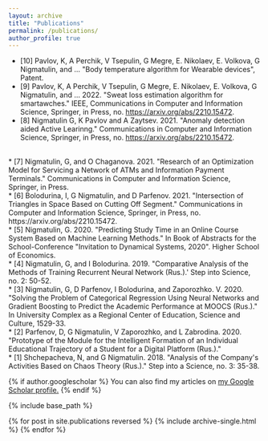 ```yaml
---
layout: archive
title: "Publications"
permalink: /publications/
author_profile: true
---
```

* [10] Pavlov, K, A Perchik, V Tsepulin, G Megre, E. Nikolaev, E. Volkova, G Nigmatulin, and ... "Body temperature algorithm for  Wearable devices", Patent.<br>
* [9] Pavlov, K, A Perchik, V Tsepulin, G Megre, E. Nikolaev, E. Volkova, G Nigmatulin, and ... 2022. "Sweat loss estimation algorithm for smartawches." IEEE, Communications in Computer and Information Science, Springer, in Press, no. https://arxiv.org/abs/2210.15472.
* [8] Nigmatulin G, K Pavlov and A Zaytsev. 2021. "Anomaly detection aided Active Learinng." Communications in Computer and Information Science, Springer, in Press, no. https://arxiv.org/abs/2210.15472.
<br>
* [7] Nigmatulin, G, and O Chaganova. 2021. "Research of an Optimization Model for Servicing a Network of ATMs and Information Payment Terminals." Communications in Computer and Information Science, Springer, in Press.
<br>
* [6] Bolodurina, I, G Nigmatulin, and D Parfenov. 2021. "Intersection of Triangles in Space
Based on Cutting Off Segment." Communications in Computer and Information Science,
Springer, in Press, no. https://arxiv.org/abs/2210.15472.
<br>
* [5] Nigmatulin, G. 2020. "Predicting Study Time in an Online Course System Based on Machine
Learning Methods." In Book of Abstracts for the School-Conference "Invitation to Dynamical
Systems, 2020". Higher School of Economics.
<br>
* [4] Nigmatulin, G, and I Bolodurina. 2019. "Comparative Analysis of the Methods of Training
Recurrent Neural Network (Rus.).'
Step into Science, no. 2: 50-52.
<br>
* [3] Nigmatulin, G, D Parfenov, I Bolodurina, and Zaporozhko. V. 2020. "Solving the Problem of
Categorical Regression Using Neural Networks and Gradient Boosting to Predict the
Academic Performance at MOOCS (Rus.)." In University Complex as a Regional Center of
Education, Science and Culture, 1529-33.
<br>
* [2] Parfenov, D, G Nigmatulin, V Zaporozhko, and L Zabrodina. 2020. "Prototype of the Module
for the Intelligent Formation of an Individual Educational Trajectory of a Student for a
Digital Platform (Rus.)."
<br>
* [1] Shchepacheva, N, and G Nigmatulin. 2018. "Analysis of the Company's Activities Based on
Chaos Theory (Rus.)." Step into a Science, no. 3: 35-38.

{% if author.googlescholar %}
  You can also find my articles on <u><a href="{{author.googlescholar}}">my Google Scholar profile</a>.</u>
{% endif %}

{% include base_path %}

{% for post in site.publications reversed %}
  {% include archive-single.html %}
{% endfor %}

